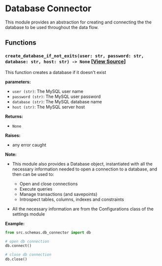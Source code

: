# Database Connector

This module provides an abstraction for creating and connecting the the database to be used throughout the data flow.

## Functions

### `create_database_if_not_exits(user: str, password: str, database: str, host: str) -> None` [[View Source](/src/schemas/db_connector.py#L12-L27)]

This function creates a database if it doesn't exist

**parameters:**

- `user (str)`: The MySQL user name
- `password (str)`: The MySQL user password
- `database (str)`: The MySQL database name
- `host (str)`: The MySQL server host

**Returns:**

- `None`

**Raises:**

- any error caught

**Note:**

- This module also provides a Database object, instantiated with all the necessary information needed to open a connection to a database, and then can be used to:

  - Open and close connections
  - Execute queries
  - Manage transactions (and savepoints)
  - Introspect tables, columns, indexes and constraints

- All the necessary information are from the Configurations class of the settings module

**Example:**

```python
from src.schemas.db_connector import db

# open db connection
db.connect()

# close db connection
db.close()
```
